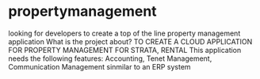# propertymanagement
looking for developers to create a top of the line property management application
What is the project about? TO CREATE A CLOUD APPLICATION FOR PROPERTY MANAGEMENT FOR STRATA, RENTAL
This application needs the following features: Accounting, Tenet Management, Communication Management sinmilar to an ERP system
